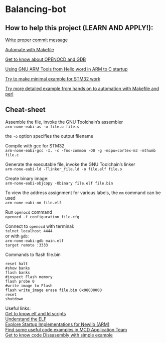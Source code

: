 # Balancing-bot

## How to help this project (LEARN AND APPLY!):

[Write proper commit message](https://chris.beams.io/posts/git-commit/)

[Automate with Makefile](http://www.cs.colby.edu/maxwell/courses/tutorials/maketutor/)

[Get to know about OPENOCD and GDB](https://stackoverflow.com/questions/38033130/how-to-use-the-gdb-gnu-debugger-and-openocd-for-microcontroller-debugging-fr)

[Using GNU ARM Tools from Hello word in ARM to C startup](http://www.bravegnu.org/gnu-eprog/hello-arm.html)

[Try to make minimal example for STM32 work](http://pandafruits.com/stm32_primer/stm32_primer_minimal.php)

[Try more detailed example from hands on to automation with Makefile and perl](https://www.triplespark.net/elec/pdev/arm/stm32.html)

## Cheat-sheet

Assemble the file, invoke the GNU Toolchain’s assembler  
`arm-none-eabi-as -o file.o file.s`

the `-o` option specifies the output filename

Compile with gcc for STM32  
`arm-none-eabi-gcc -I. -c -fno-common -O0 -g -mcpu=cortex-m3 -mthumb file.c`

Generate the executable file, invoke the GNU Toolchain’s linker  
`arm-none-eabi-ld -Tlinker_file.ld -o file.elf file.o`

Create binary image:  
`arm-none-eabi-objcopy -Obinary file.elf file.bin`

To view the address assignment for various labels, the `nm` command can be used  
`arm-none-eabi-nm file.elf`

Run `openocd` command  
`openocd -f configuration_file.cfg`

Connect to `openocd` with terminal:  
`telnet localhost 4444`  
or with `gdb`:  
`arm-none-eabi-gdb main.elf`  
`target remote :3333`

Commands to flash file.bin

```
reset halt
#show banks
flash banks
#inspect Flash memory
flash probe 0
#write image to Flash
flash write_image erase file.bin 0x08000000
reset
shutdown
```

Useful links:  
[Get to know elf and ld scripts](https://guyonbits.com/from-rodata-to-rwdata-introduction-to-memory-mapping-and-ld-scripts/)  
[Understand the ELF](https://medium.com/@MrJamesFisher/understanding-the-elf-4bd60daac571)  
[Explore Startup Implementations for Newlib (ARM)](https://embeddedartistry.com/blog/2019/04/17/)  
[Find some useful code examples in MCD Application Team](https://blog.danman.eu/blinking-led-on-stm32f103-with-only-linux-tools/)  
[Get to know code Dissasembly with simple example](https://blogs.oracle.com/linux/hello-from-a-libc-free-world-part-1-v2)
